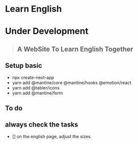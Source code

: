 # Learn English
# Under Development

> ## A WebSite To Learn English Together

## Setup basic
* npx create-next-app
* yarn add @mantine/core @mantine/hooks @emotion/react
* yarn add @tabler/icons
* yarn add @mantine/form

## To do
## always check the tasks
* [] on the english page, adjust the sizes
